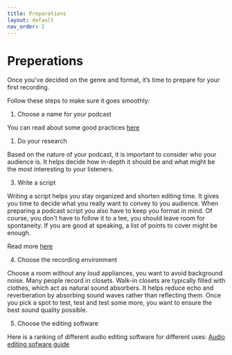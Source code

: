 ```yaml
---
title: Preparations
layout: default
nav_order: 2
---
```


# Preperations

Once you've decided on the genre and format, it’s time to prepare for your first recording.

Follow these steps to make sure it goes smoothly:

1. Choose a name for your podcast 

You can read about some good practices [here](https://podcasters.spotify.com/resources/learn/create/podcast-name.)


1. Do your research

Based on the nature of your podcast, it is important to consider who your audience is. It helps decide how in-depth it should be and what might be the most interesting to your listeners.

3. Write a script

Writing a script helps you stay organized and shorten editing time. It gives you time to decide what you really want to convey to you audience. When preparing a podcast script you also have to keep you format in mind. Of course, you don't have to follow it to a tee, you should leave room for spontaneity. If you are good at speaking, a list of points to cover might be enough. 

Read more [here](https://podcasters.spotify.com/resources/learn/create/how-to-write-podcast-scripts )


4. Choose the recording environment

Choose a room without any loud appliances, you want to avoid background noise. Many people record in closets.  Walk-in closets are typically filled with clothes, which act as natural sound absorbers. It helps reduce echo and reverberation by absorbing sound waves rather than reflecting them. Once you pick a spot to test, test and test some more, you want to ensure the best sound quality possible.

5. Choose the editing software

Here is a ranking of different audio editing software for different uses: 
[Audio editing sofware guide]( https://www.fiverr.com/resources/guides/music-audio/podcast-editing-software )


